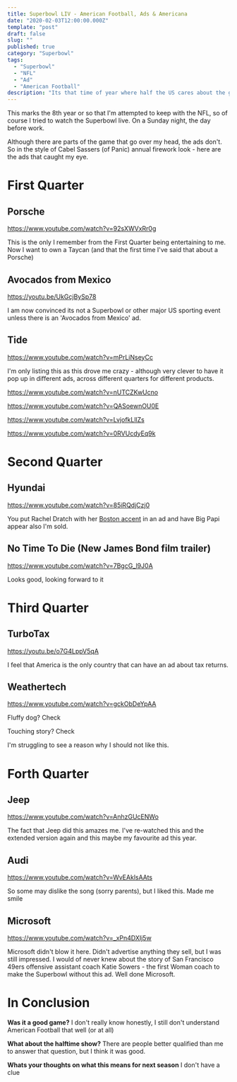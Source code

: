 ```yaml
---
title: Superbowl LIV - American Football, Ads & Americana
date: "2020-02-03T12:00:00.000Z"
template: "post"
draft: false
slug: ""
published: true
category: "Superbowl"
tags:
  - "Superbowl"
  - "NFL"
  - "Ad"
  - "American Football"
description: "Its that time of year where half the US cares about the game, the other half care about the ads and everyone outside the US asks what the hell is going on"
---
```


This marks the 8th year or so that I'm attempted to keep with the NFL, so of course I tried to watch the Superbowl live. On a Sunday night, the day before work.

Although there are parts of the game that go over my head, the ads don't. So in the style of Cabel Sassers (of Panic) annual firework look - here are the ads that caught my eye.

# First Quarter

## Porsche

https://www.youtube.com/watch?v=92sXWVxRr0g

This is the only I remember from the First Quarter being entertaining to me. Now I want to own a Taycan (and that the first time I've said that about a Porsche)

## Avocados from Mexico

https://youtu.be/UkGcjBySp78

I am now convinced its not a Superbowl or other major US sporting event unless there is an 'Avocados from Mexico' ad.

## Tide

https://www.youtube.com/watch?v=mPrLiNseyCc

I'm only listing this as this drove me crazy - although very clever to have it pop up in different ads, across different quarters for different products.

https://www.youtube.com/watch?v=nUTCZKwUcno

https://www.youtube.com/watch?v=QASoewnOU0E

https://www.youtube.com/watch?v=LvjofkLllZs

https://www.youtube.com/watch?v=0RVUcdyEq9k

# Second Quarter

## Hyundai

https://www.youtube.com/watch?v=85iRQdjCzj0

You put Rachel Dratch with her [Boston accent](https://en.wikipedia.org/wiki/The_Boston_Teens) in an ad and have Big Papi appear also I'm sold.

## No Time To Die (New James Bond film trailer)

https://www.youtube.com/watch?v=7BgcG_l9J0A

Looks good, looking forward to it

# Third Quarter

## TurboTax

https://youtu.be/o7G4LppV5qA

I feel that America is the only country that can have an ad about tax returns.

## Weathertech

https://www.youtube.com/watch?v=gckObDeYpAA

Fluffy dog? Check

Touching story? Check

I'm struggling to see a reason why I should not like this.

# Forth Quarter

## Jeep

https://www.youtube.com/watch?v=AnhzGUcENWo

The fact that Jeep did this amazes me. I've re-watched this and the extended version again and this maybe my favourite ad this year.

## Audi

https://www.youtube.com/watch?v=WvEAklsAAts

So some may dislike the song (sorry parents), but I liked this. Made me smile

## Microsoft

https://www.youtube.com/watch?v=_xPn4DXIj5w

Microsoft didn't blow it here. Didn't advertise anything they sell, but I was still impressed. I would of never knew about the story of San Francisco 49ers offensive assistant coach Katie Sowers - the first Woman coach to make the Superbowl without this ad. Well done Microsoft.

# In Conclusion

**Was it a good game?** I don't really know honestly, I still don't understand American Football that well (or at all)

**What about the halftime show?** There are people better qualified than me to answer that question, but I think it was good.

**Whats your thoughts on what this means for next season** I don't have a clue